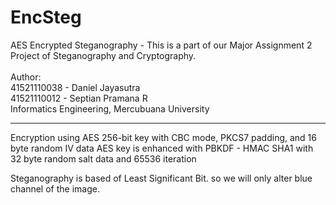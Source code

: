 # EncSteg
AES Encrypted Steganography - This is a part of our Major Assignment 2 Project of Steganography and Cryptography. 
<br/><br/>
Author: <br/>
41521110038 - Daniel Jayasutra <br/>
41521110012 - Septian Pramana R<br/>
Informatics Engineering, Mercubuana University


--------------------------------------------------------------------------------------------

Encryption using AES 256-bit key with CBC mode, PKCS7 padding, and 16 byte random IV data
AES key is enhanced with PBKDF - HMAC SHA1 with 32 byte random salt data and 65536 iteration

Steganography is based of Least Significant Bit. so we will only alter blue channel of the image.
